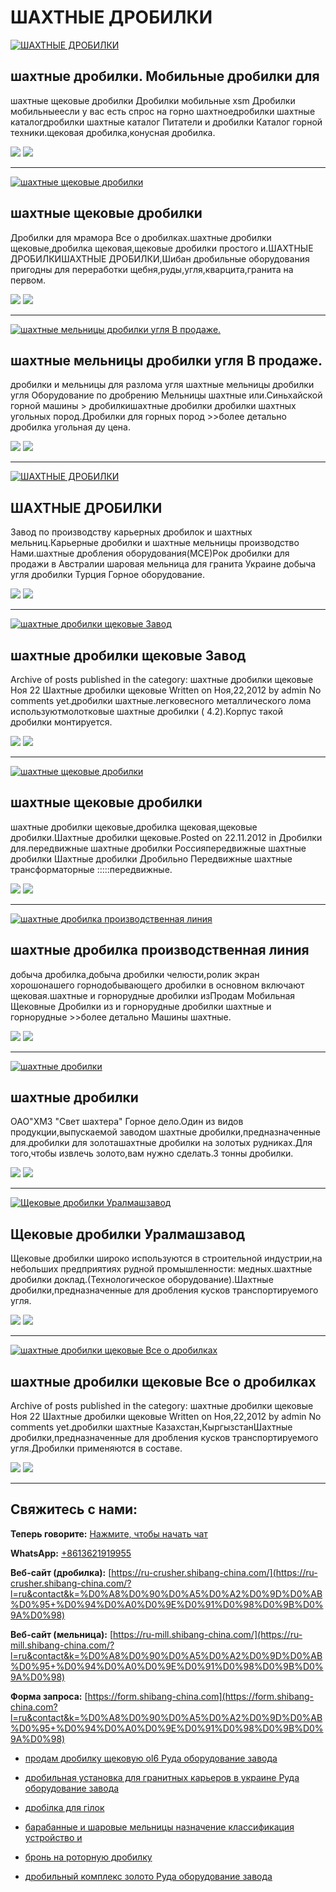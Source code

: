 # ШАХТНЫЕ ДРОБИЛКИ

<a href="https://swt.shibang-china.com/?l=ru&img&k=%D0%A8%D0%90%D0%A5%D0%A2%D0%9D%D0%AB%D0%95+%D0%94%D0%A0%D0%9E%D0%91%D0%98%D0%9B%D0%9A%D0%98" target="_blank">![ШАХТНЫЕ ДРОБИЛКИ](http://static.shibang-china.com/all-800x300/1349.jpg)</a>

## шахтные дробилки. Мобильные дробилки для
шахтные щековые дробилки Дробилки мобильные xsm Дробилки мобильныеесли у вас есть спрос на горно шахтноедробилки шахтные каталогдробилки шахтные каталог Питатели и дробилки Каталог горной техники.щековая дробилка,конусная дробилка.


<a href="https://whatsapp.shibangsoft.com/WhatsApp.php" target="_blank" title="WhatsApp">![](http://static.shibang-china.com/icon/whatsapp.png)</a> <a href="https://swt.shibang-china.com/?l=ru&icon&k=%D0%A8%D0%90%D0%A5%D0%A2%D0%9D%D0%AB%D0%95+%D0%94%D0%A0%D0%9E%D0%91%D0%98%D0%9B%D0%9A%D0%98" target="_blank">![](http://static.shibang-china.com/icon/chat-ru.png)</a>

---

<a href="https://swt.shibang-china.com/?l=ru&img&k=%D0%A8%D0%90%D0%A5%D0%A2%D0%9D%D0%AB%D0%95+%D0%94%D0%A0%D0%9E%D0%91%D0%98%D0%9B%D0%9A%D0%98" target="_blank">![шахтные щековые дробилки](http://static.shibang-china.com/all-800x300/416.jpg)</a>

## шахтные щековые дробилки
Дробилки для мрамора Все о дробилках.шахтные дробилки щековые,дробилка щековая,щековые дробилки простого и.ШАХТНЫЕ ДРОБИЛКИШАХТНЫЕ ДРОБИЛКИ,Шибан дробильные оборудования пригодны для переработки щебня,руды,угля,кварцита,гранита на первом.


<a href="https://whatsapp.shibangsoft.com/WhatsApp.php" target="_blank" title="WhatsApp">![](http://static.shibang-china.com/icon/whatsapp.png)</a> <a href="https://swt.shibang-china.com/?l=ru&icon&k=%D0%A8%D0%90%D0%A5%D0%A2%D0%9D%D0%AB%D0%95+%D0%94%D0%A0%D0%9E%D0%91%D0%98%D0%9B%D0%9A%D0%98" target="_blank">![](http://static.shibang-china.com/icon/chat-ru.png)</a>

---

<a href="https://swt.shibang-china.com/?l=ru&img&k=%D0%A8%D0%90%D0%A5%D0%A2%D0%9D%D0%AB%D0%95+%D0%94%D0%A0%D0%9E%D0%91%D0%98%D0%9B%D0%9A%D0%98" target="_blank">![шахтные мельницы дробилки угля В продаже.](http://static.shibang-china.com/all-800x300/454.jpg)</a>

## шахтные мельницы дробилки угля В продаже.
дробилки и мельницы для разлома угля шахтные мельницы дробилки угля Оборудование по дробрению Мельницы шахтные или.Синьхайской горной машины > дробилкишахтные дробилки дробилки шахтных угольных пород.Дробилки для горных пород >>более детально дробилка угольная ду цена.


<a href="https://whatsapp.shibangsoft.com/WhatsApp.php" target="_blank" title="WhatsApp">![](http://static.shibang-china.com/icon/whatsapp.png)</a> <a href="https://swt.shibang-china.com/?l=ru&icon&k=%D0%A8%D0%90%D0%A5%D0%A2%D0%9D%D0%AB%D0%95+%D0%94%D0%A0%D0%9E%D0%91%D0%98%D0%9B%D0%9A%D0%98" target="_blank">![](http://static.shibang-china.com/icon/chat-ru.png)</a>

---

<a href="https://swt.shibang-china.com/?l=ru&img&k=%D0%A8%D0%90%D0%A5%D0%A2%D0%9D%D0%AB%D0%95+%D0%94%D0%A0%D0%9E%D0%91%D0%98%D0%9B%D0%9A%D0%98" target="_blank">![ШАХТНЫЕ ДРОБИЛКИ](http://static.shibang-china.com/all-800x300/1527.jpg)</a>

## ШАХТНЫЕ ДРОБИЛКИ
Завод по производству карьерных дробилок и шахтных мельниц.Карьерные дробилки и шахтные мельницы производство Нами.шахтные дробления оборудования(MCE)Рок дробилки для продажи в Австралии шаровая мельница для гранита Украине добыча угля дробилки Турция Горное оборудование.


<a href="https://whatsapp.shibangsoft.com/WhatsApp.php" target="_blank" title="WhatsApp">![](http://static.shibang-china.com/icon/whatsapp.png)</a> <a href="https://swt.shibang-china.com/?l=ru&icon&k=%D0%A8%D0%90%D0%A5%D0%A2%D0%9D%D0%AB%D0%95+%D0%94%D0%A0%D0%9E%D0%91%D0%98%D0%9B%D0%9A%D0%98" target="_blank">![](http://static.shibang-china.com/icon/chat-ru.png)</a>

---

<a href="https://swt.shibang-china.com/?l=ru&img&k=%D0%A8%D0%90%D0%A5%D0%A2%D0%9D%D0%AB%D0%95+%D0%94%D0%A0%D0%9E%D0%91%D0%98%D0%9B%D0%9A%D0%98" target="_blank">![шахтные дробилки щековые Завод](http://static.shibang-china.com/all-800x300/100.jpg)</a>

## шахтные дробилки щековые Завод
Archive of posts published in the category: шахтные дробилки щековые Ноя 22 Шахтные дробилки щековые Written on Ноя,22,2012 by admin No comments yet.дробилки шахтные.легковесного металлического лома используютмолотковые шахтные дробилки ( 4.2).Корпус такой дробилки монтируется.


<a href="https://whatsapp.shibangsoft.com/WhatsApp.php" target="_blank" title="WhatsApp">![](http://static.shibang-china.com/icon/whatsapp.png)</a> <a href="https://swt.shibang-china.com/?l=ru&icon&k=%D0%A8%D0%90%D0%A5%D0%A2%D0%9D%D0%AB%D0%95+%D0%94%D0%A0%D0%9E%D0%91%D0%98%D0%9B%D0%9A%D0%98" target="_blank">![](http://static.shibang-china.com/icon/chat-ru.png)</a>

---

<a href="https://swt.shibang-china.com/?l=ru&img&k=%D0%A8%D0%90%D0%A5%D0%A2%D0%9D%D0%AB%D0%95+%D0%94%D0%A0%D0%9E%D0%91%D0%98%D0%9B%D0%9A%D0%98" target="_blank">![шахтные щековые дробилки](http://static.shibang-china.com/all-800x300/1019.jpg)</a>

## шахтные щековые дробилки
шахтные дробилки щековые,дробилка щековая,щековые дробилки.Шахтные дробилки щековые.Posted on 22.11.2012 in Дробилки для.передвижные шахтные дробилки Россияпередвижные шахтные дробилки Шахтные дробилки Дробильно Передвижные шахтные трансформаторные :::::передвижные.


<a href="https://whatsapp.shibangsoft.com/WhatsApp.php" target="_blank" title="WhatsApp">![](http://static.shibang-china.com/icon/whatsapp.png)</a> <a href="https://swt.shibang-china.com/?l=ru&icon&k=%D0%A8%D0%90%D0%A5%D0%A2%D0%9D%D0%AB%D0%95+%D0%94%D0%A0%D0%9E%D0%91%D0%98%D0%9B%D0%9A%D0%98" target="_blank">![](http://static.shibang-china.com/icon/chat-ru.png)</a>

---

<a href="https://swt.shibang-china.com/?l=ru&img&k=%D0%A8%D0%90%D0%A5%D0%A2%D0%9D%D0%AB%D0%95+%D0%94%D0%A0%D0%9E%D0%91%D0%98%D0%9B%D0%9A%D0%98" target="_blank">![шахтные дробилка производственная линия](http://static.shibang-china.com/all-800x300/6.jpg)</a>

## шахтные дробилка производственная линия
добыча дробилка,добыча дробилки челюсти,ролик экран хорошонашего горнодобывающего дробилки в основном включают щековая.шахтные и горнорудные дробилки изПродам Мобильная Щековные Дробилки из и горнорудные дробилки шахтные и горнорудные >>более детально Машины шахтные.


<a href="https://whatsapp.shibangsoft.com/WhatsApp.php" target="_blank" title="WhatsApp">![](http://static.shibang-china.com/icon/whatsapp.png)</a> <a href="https://swt.shibang-china.com/?l=ru&icon&k=%D0%A8%D0%90%D0%A5%D0%A2%D0%9D%D0%AB%D0%95+%D0%94%D0%A0%D0%9E%D0%91%D0%98%D0%9B%D0%9A%D0%98" target="_blank">![](http://static.shibang-china.com/icon/chat-ru.png)</a>

---

<a href="https://swt.shibang-china.com/?l=ru&img&k=%D0%A8%D0%90%D0%A5%D0%A2%D0%9D%D0%AB%D0%95+%D0%94%D0%A0%D0%9E%D0%91%D0%98%D0%9B%D0%9A%D0%98" target="_blank">![шахтные дробилки](http://static.shibang-china.com/all-800x300/1316.jpg)</a>

## шахтные дробилки
ОАО"ХМЗ "Свет шахтера" Горное дело.Один из видов продукции,выпускаемой заводом шахтные дробилки,предназначенные для.дробилки для золоташахтные дробилки на золотых рудниках.Для того,чтобы извлечь золото,вам нужно сделать.3 тонны дробилки.


<a href="https://whatsapp.shibangsoft.com/WhatsApp.php" target="_blank" title="WhatsApp">![](http://static.shibang-china.com/icon/whatsapp.png)</a> <a href="https://swt.shibang-china.com/?l=ru&icon&k=%D0%A8%D0%90%D0%A5%D0%A2%D0%9D%D0%AB%D0%95+%D0%94%D0%A0%D0%9E%D0%91%D0%98%D0%9B%D0%9A%D0%98" target="_blank">![](http://static.shibang-china.com/icon/chat-ru.png)</a>

---

<a href="https://swt.shibang-china.com/?l=ru&img&k=%D0%A8%D0%90%D0%A5%D0%A2%D0%9D%D0%AB%D0%95+%D0%94%D0%A0%D0%9E%D0%91%D0%98%D0%9B%D0%9A%D0%98" target="_blank">![Щековые дробилки Уралмашзавод](http://static.shibang-china.com/all-800x300/1113.jpg)</a>

## Щековые дробилки Уралмашзавод
Щековые дробилки широко используются в строительной индустрии,на небольших предприятиях рудной промышленности: медных.шахтные дробилки доклад.(Технологическое оборудование).Шахтные дробилки,предназначенные для дробления кусков транспортируемого угля.


<a href="https://whatsapp.shibangsoft.com/WhatsApp.php" target="_blank" title="WhatsApp">![](http://static.shibang-china.com/icon/whatsapp.png)</a> <a href="https://swt.shibang-china.com/?l=ru&icon&k=%D0%A8%D0%90%D0%A5%D0%A2%D0%9D%D0%AB%D0%95+%D0%94%D0%A0%D0%9E%D0%91%D0%98%D0%9B%D0%9A%D0%98" target="_blank">![](http://static.shibang-china.com/icon/chat-ru.png)</a>

---

<a href="https://swt.shibang-china.com/?l=ru&img&k=%D0%A8%D0%90%D0%A5%D0%A2%D0%9D%D0%AB%D0%95+%D0%94%D0%A0%D0%9E%D0%91%D0%98%D0%9B%D0%9A%D0%98" target="_blank">![шахтные дробилки щековые Все о дробилках](http://static.shibang-china.com/all-800x300/516.jpg)</a>

## шахтные дробилки щековые Все о дробилках
Archive of posts published in the category: шахтные дробилки щековые Ноя 22 Шахтные дробилки щековые Written on Ноя,22,2012 by admin No comments yet.дробилки шахтные Казахстан,КыргызстанШахтные дробилки,предназначенные для дробления кусков транспортируемого угля.Дробилки применяются в составе.


<a href="https://whatsapp.shibangsoft.com/WhatsApp.php" target="_blank" title="WhatsApp">![](http://static.shibang-china.com/icon/whatsapp.png)</a> <a href="https://swt.shibang-china.com/?l=ru&icon&k=%D0%A8%D0%90%D0%A5%D0%A2%D0%9D%D0%AB%D0%95+%D0%94%D0%A0%D0%9E%D0%91%D0%98%D0%9B%D0%9A%D0%98" target="_blank">![](http://static.shibang-china.com/icon/chat-ru.png)</a>

---
## Свяжитесь с нами:

**Теперь говорите:** [Нажмите, чтобы начать чат](https://swt.shibang-china.com?l=ru&contact&k=%D0%A8%D0%90%D0%A5%D0%A2%D0%9D%D0%AB%D0%95+%D0%94%D0%A0%D0%9E%D0%91%D0%98%D0%9B%D0%9A%D0%98)

**WhatsApp:**  [+8613621919955](https://whatsapp.shibangsoft.com/WhatsApp.php)

**Веб-сайт (дробилка):** [https://ru-crusher.shibang-china.com/](https://ru-crusher.shibang-china.com/?l=ru&contact&k=%D0%A8%D0%90%D0%A5%D0%A2%D0%9D%D0%AB%D0%95+%D0%94%D0%A0%D0%9E%D0%91%D0%98%D0%9B%D0%9A%D0%98)

**Веб-сайт (мельница):** [https://ru-mill.shibang-china.com/](https://ru-mill.shibang-china.com/?l=ru&contact&k=%D0%A8%D0%90%D0%A5%D0%A2%D0%9D%D0%AB%D0%95+%D0%94%D0%A0%D0%9E%D0%91%D0%98%D0%9B%D0%9A%D0%98)

**Форма запроса:** [https://form.shibang-china.com](https://form.shibang-china.com?l=ru&contact&k=%D0%A8%D0%90%D0%A5%D0%A2%D0%9D%D0%AB%D0%95+%D0%94%D0%A0%D0%9E%D0%91%D0%98%D0%9B%D0%9A%D0%98)

* [продам дробилку щековую ol6 Руда оборудование завода](../101/%D0%BF%D1%80%D0%BE%D0%B4%D0%B0%D0%BC%20%D0%B4%D1%80%D0%BE%D0%B1%D0%B8%D0%BB%D0%BA%D1%83%20%D1%89%D0%B5%D0%BA%D0%BE%D0%B2%D1%83%D1%8E%20ol6%20%D0%A0%D1%83%D0%B4%D0%B0%20%D0%BE%D0%B1%D0%BE%D1%80%D1%83%D0%B4%D0%BE%D0%B2%D0%B0%D0%BD%D0%B8%D0%B5%20%D0%B7%D0%B0%D0%B2%D0%BE%D0%B4%D0%B0.md)

* [дробильная установка для гранитных карьеров в украине Руда оборудование завода](../97/%D0%B4%D1%80%D0%BE%D0%B1%D0%B8%D0%BB%D1%8C%D0%BD%D0%B0%D1%8F%20%D1%83%D1%81%D1%82%D0%B0%D0%BD%D0%BE%D0%B2%D0%BA%D0%B0%20%D0%B4%D0%BB%D1%8F%20%D0%B3%D1%80%D0%B0%D0%BD%D0%B8%D1%82%D0%BD%D1%8B%D1%85%20%D0%BA%D0%B0%D1%80%D1%8C%D0%B5%D1%80%D0%BE%D0%B2%20%D0%B2%20%D1%83%D0%BA%D1%80%D0%B0%D0%B8%D0%BD%D0%B5%20%D0%A0%D1%83%D0%B4%D0%B0%20%D0%BE%D0%B1%D0%BE%D1%80%D1%83%D0%B4%D0%BE%D0%B2%D0%B0%D0%BD%D0%B8%D0%B5%20%D0%B7%D0%B0%D0%B2%D0%BE%D0%B4%D0%B0.md)

* [дробілка для гілок](../105/%D0%B4%D1%80%D0%BE%D0%B1%D1%96%D0%BB%D0%BA%D0%B0%20%D0%B4%D0%BB%D1%8F%20%D0%B3%D1%96%D0%BB%D0%BE%D0%BA.md)

* [барабанные и шаровые мельницы назначение классификация устройство и](../91/%D0%B1%D0%B0%D1%80%D0%B0%D0%B1%D0%B0%D0%BD%D0%BD%D1%8B%D0%B5%20%D0%B8%20%D1%88%D0%B0%D1%80%D0%BE%D0%B2%D1%8B%D0%B5%20%D0%BC%D0%B5%D0%BB%D1%8C%D0%BD%D0%B8%D1%86%D1%8B%20%D0%BD%D0%B0%D0%B7%D0%BD%D0%B0%D1%87%D0%B5%D0%BD%D0%B8%D0%B5%20%D0%BA%D0%BB%D0%B0%D1%81%D1%81%D0%B8%D1%84%D0%B8%D0%BA%D0%B0%D1%86%D0%B8%D1%8F%20%D1%83%D1%81%D1%82%D1%80%D0%BE%D0%B9%D1%81%D1%82%D0%B2%D0%BE%20%D0%B8.md)

* [бронь на роторную дробилку](../91/%D0%B1%D1%80%D0%BE%D0%BD%D1%8C%20%D0%BD%D0%B0%20%D1%80%D0%BE%D1%82%D0%BE%D1%80%D0%BD%D1%83%D1%8E%20%D0%B4%D1%80%D0%BE%D0%B1%D0%B8%D0%BB%D0%BA%D1%83.md)

* [дробильный комплекс золото Руда оборудование завода](../96/%D0%B4%D1%80%D0%BE%D0%B1%D0%B8%D0%BB%D1%8C%D0%BD%D1%8B%D0%B9%20%D0%BA%D0%BE%D0%BC%D0%BF%D0%BB%D0%B5%D0%BA%D1%81%20%D0%B7%D0%BE%D0%BB%D0%BE%D1%82%D0%BE%20%D0%A0%D1%83%D0%B4%D0%B0%20%D0%BE%D0%B1%D0%BE%D1%80%D1%83%D0%B4%D0%BE%D0%B2%D0%B0%D0%BD%D0%B8%D0%B5%20%D0%B7%D0%B0%D0%B2%D0%BE%D0%B4%D0%B0.md)